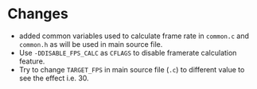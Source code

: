 # Changes

* added common variables used to calculate frame rate in `common.c` and `common.h` as will be used in main source file.
* Use `-DDISABLE_FPS_CALC` as `CFLAGS` to disable framerate calculation feature.
* Try to change `TARGET_FPS` in main source file (`.c`) to different value to see the effect i.e. 30.
